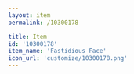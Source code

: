 ```yaml
---
layout: item
permalink: /10300178

title: Item
id: '10300178'
item_name: 'Fastidious Face'
icon_url: 'customize/10300178.png'
---
```

